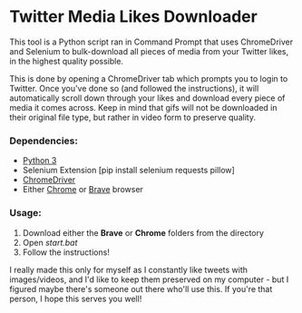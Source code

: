 # Twitter Media Likes Downloader
This tool is a Python script ran in Command Prompt that uses ChromeDriver and Selenium to bulk-download all pieces of media from your Twitter likes, in the highest quality possible.

This is done by opening a ChromeDriver tab which prompts you to login to Twitter. Once you've done so (and followed the instructions), it will automatically scroll down through your likes and download every piece of media it comes across. 
Keep in mind that gifs will not be downloaded in their original file type, but rather in video form to preserve quality.

### Dependencies:
- [Python 3](https://www.python.org/downloads/)
- Selenium Extension [pip install selenium requests pillow]
- [ChromeDriver](https://googlechromelabs.github.io/chrome-for-testing/)
- Either [Chrome](https://www.google.com/chrome/) or [Brave](https://brave.com/) browser

### Usage:
1. Download either the **Brave** or **Chrome** folders from the directory
2. Open *start.bat*
3. Follow the instructions!

I really made this only for myself as I constantly like tweets with images/videos, and I'd like to keep them preserved on my computer - but I figured maybe there's someone out there who'll use this. If you're that person, I hope this serves you well!
